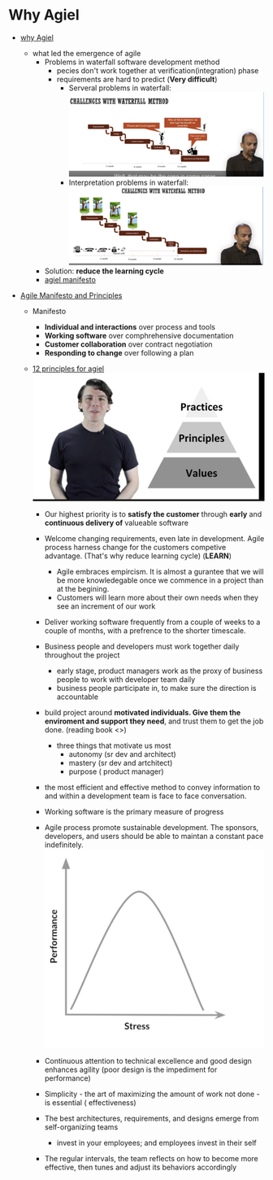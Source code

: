 # Why Agiel

- [why Agiel](https://www.coursera.org/learn/software-processes/lecture/TIcBg/why-agile)
  - what led the emergence of agile
    - Problems in waterfall software development method
      - pecies don't work together at verification(integration) phase
      - requirements are hard to predict (**Very difficult**)
        - Serveral problems in waterfall: ![why agiel](./materials/why-agiel.png)
        - Interpretation problems in waterfall: ![interpretation](./materials/why-agiel-interpretation.png)
    - Solution: **reduce the learning cycle**
    - [agiel manifesto](https://www.youtube.com/watch?v=rf8Gi2RLKWQ)
- [Agile Manifesto and Principles](https://www.coursera.org/learn/software-processes/lecture/XHOt5/agile-manifesto-and-principles)

  - Manifesto

    - **Individual and interactions** over process and tools
    - **Working software** over comphrehensive documentation
    - **Customer collaboration** over contract negotiation
    - **Responding to change** over following a plan

  - [12 principles for agiel](youtube.com/watch?v=5jCc2KByx60)
    ![agiel principles](./materials/agliel-value-principles-practices.png)

    - Our highest priority is to **satisfy the customer** through **early** and **continuous delivery of** valueable software
    - Welcome changing requirements, even late in development. Agile process harness change for the customers competive advantage. (That's why reduce learning cycle) (**LEARN**)

      - Agile embraces empircism. It is almost a gurantee that we will be more knowledegable once we commence in a project than at the begining.
      - Customers will learn more about their own needs when they see an increment of our work

    - Deliver working software frequently from a couple of weeks to a couple of months, with a prefrence to the shorter timescale.
    - Business people and developers must work together daily throughout the project
      - early stage, product managers work as the proxy of business people to work with developer team daily
      - business people participate in, to make sure the direction is accountable
    - build project around **motivated individuals. Give them the enviroment and support they need**, and trust them to get the job done. (reading book <<drive>>)
      - three things that motivate us most
        - autonomy (sr dev and architect)
        - mastery (sr dev and artchitect)
        - purpose ( product manager)
    - the most efficient and effective method to convey information to and within a development team is face to face conversation.
    - Working software is the primary measure of progress
    - Agile process promote sustainable development. The sponsors, developers, and users should be able to maintan a constant pace indefinitely.
      ![performance vs stress](./materials/performance-vs-stress.png)
    - Continuous attention to technical excellence and good design enhances agility (poor design is the impediment for performance)
    - Simplicity - the art of maximizing the amount of work not done - is essential ( effectiveness)
    - The best architectures, requirements, and designs emerge from self-organizing teams
      - invest in your employees; and employees invest in their self
    - The regular intervals, the team reflects on how to become more effective, then tunes and adjust its behaviors accordingly
